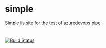 # simple
Simple iis site for the test of azuredevops pipe
#
#
#
[![Build Status](https://dev.azure.com/jesusoctavioas/jesusoctavioas/_apis/build/status/jesusoctavioas.simple%20(2)?branchName=master)](https://dev.azure.com/jesusoctavioas/jesusoctavioas/_build/latest?definitionId=3&branchName=master)
